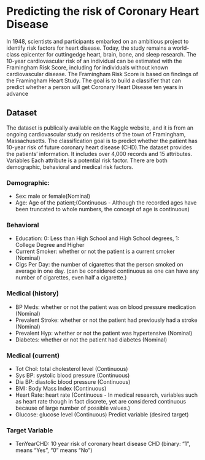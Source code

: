 # Predicting the risk of Coronary Heart Disease

In 1948, scientists and participants embarked on an ambitious project to identify risk factors for heart disease. Today, the study remains a world-class epicenter for cuttingedge heart, brain, bone, and sleep research. The 10-year cardiovascular risk of an individual can be estimated with the Framingham Risk Score, including for individuals without known cardiovascular disease. The Framingham Risk Score is based on findings of the Framingham Heart Study. The goal is to build a classifier that can predict whether a person will get Coronary Heart Disease ten years in advance

## Dataset 

The dataset is publically available on the Kaggle website, and it is from an ongoing cardiovascular study on residents of the town of Framingham, Massachusetts. The classification goal is to predict whether the patient has 10-year risk of future coronary heart disease (CHD).The dataset provides the patients’ information. It includes over 4,000 records and 15 attributes. Variables Each attribute is a potential risk factor. There are both demographic, behavioral and medical risk factors.


### Demographic:
* Sex: male or female(Nominal)
* Age: Age of the patient;(Continuous - Although the recorded ages have been truncated to whole numbers, the concept of age is continuous)


### Behavioral
* Education: 0: Less than High School and High School degrees, 1: College Degree and Higher
* Current Smoker: whether or not the patient is a current smoker (Nominal)
* Cigs Per Day: the number of cigarettes that the person smoked on average in one day. (can be considered continuous as one can have any number of cigarettes, even half a cigarette.)


### Medical (history)
* BP Meds: whether or not the patient was on blood pressure medication (Nominal)
* Prevalent Stroke: whether or not the patient had previously had a stroke (Nominal)
* Prevalent Hyp: whether or not the patient was hypertensive (Nominal)
* Diabetes: whether or not the patient had diabetes (Nominal)


### Medical (current)
* Tot Chol: total cholesterol level (Continuous)
* Sys BP: systolic blood pressure (Continuous)
* Dia BP: diastolic blood pressure (Continuous)
* BMI: Body Mass Index (Continuous)
* Heart Rate: heart rate (Continuous - In medical research, variables such as heart rate though in fact discrete, yet are considered continuous because of large number of possible values.)
* Glucose: glucose level (Continuous)
Predict variable (desired target)

### Target Variable
* TenYearCHD: 10 year risk of coronary heart disease CHD (binary: “1”, means “Yes”, “0” means “No”)